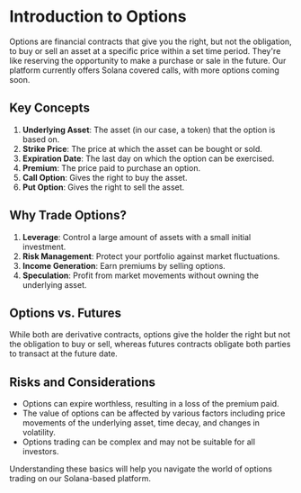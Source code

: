 # Introduction to Options

Options are financial contracts that give you the right, but not the obligation, to buy or sell an asset at a specific price within a set time period. They're like reserving the opportunity to make a purchase or sale in the future. Our platform currently offers Solana covered calls, with more options coming soon.

## Key Concepts

1. **Underlying Asset**: The asset (in our case, a token) that the option is based on.
2. **Strike Price**: The price at which the asset can be bought or sold.
3. **Expiration Date**: The last day on which the option can be exercised.
4. **Premium**: The price paid to purchase an option.
5. **Call Option**: Gives the right to buy the asset.
6. **Put Option**: Gives the right to sell the asset.

## Why Trade Options?

1. **Leverage**: Control a large amount of assets with a small initial investment.
2. **Risk Management**: Protect your portfolio against market fluctuations.
3. **Income Generation**: Earn premiums by selling options.
4. **Speculation**: Profit from market movements without owning the underlying asset.

## Options vs. Futures

While both are derivative contracts, options give the holder the right but not the obligation to buy or sell, whereas futures contracts obligate both parties to transact at the future date.

## Risks and Considerations

- Options can expire worthless, resulting in a loss of the premium paid.
- The value of options can be affected by various factors including price movements of the underlying asset, time decay, and changes in volatility.
- Options trading can be complex and may not be suitable for all investors.

Understanding these basics will help you navigate the world of options trading on our Solana-based platform.
